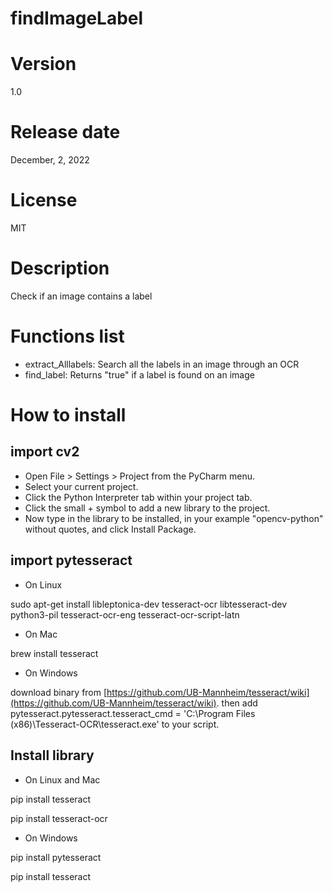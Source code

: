 # findImageLabel

# Version

1.0

# Release date

December, 2, 2022

# License

MIT

# Description

Check if an image contains a label

# Functions list

- extract_Alllabels: Search all the labels in an image through an OCR
- find_label: Returns "true" if a label is found on an image

# How to install

## import cv2

- Open File > Settings > Project from the PyCharm menu.
- Select your current project.
- Click the Python Interpreter tab within your project tab.
- Click the small + symbol to add a new library to the project.
- Now type in the library to be installed, in your example "opencv-python" without quotes, and click Install Package.

## import pytesseract

- On Linux

sudo apt-get install libleptonica-dev tesseract-ocr libtesseract-dev python3-pil tesseract-ocr-eng tesseract-ocr-script-latn

- On Mac

brew install tesseract

- On Windows

download binary from [https://github.com/UB-Mannheim/tesseract/wiki](https://github.com/UB-Mannheim/tesseract/wiki). then add pytesseract.pytesseract.tesseract_cmd = 'C:\Program Files (x86)\Tesseract-OCR\tesseract.exe' to your script.

## Install library

- On Linux and Mac

pip install tesseract 

pip install tesseract-ocr

- On Windows

pip install pytesseract 

pip install tesseract

